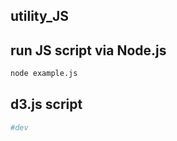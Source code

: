## utility_JS


## run JS script via Node.js 

```Bash
node example.js 

```


## d3.js script 


```Bash
#dev 

```